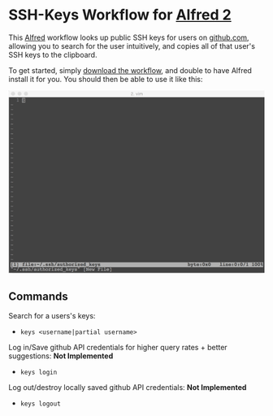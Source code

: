# SSH-Keys Workflow for [Alfred 2](http://www.alfredapp.com/)

This [Alfred](http://www.alfredapp.com/) workflow looks up public SSH keys for users
on [github.com](https://github.com/), allowing you to search
for the user intuitively, and copies all of that user's SSH keys
to the clipboard.

To get started, simply [download the workflow](#FIXME), and double
to have Alfred install it for you. You should then be able
to use it like this:

![ssh keys demo](ssh-keys-workflow-animation.gif)

## Commands

Search for a users's keys:
- `keys <username|partial username>`

Log in/Save github API credentials for higher query rates + better suggestions: **Not Implemented**
- `keys login`

Log out/destroy locally saved github API credentials: **Not Implemented**
- `keys logout`
